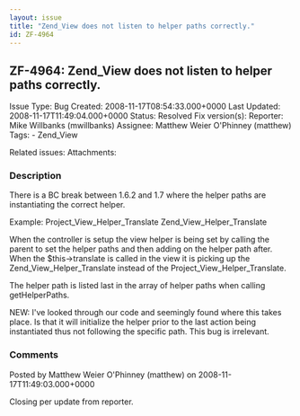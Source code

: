 ```yaml
---
layout: issue
title: "Zend_View does not listen to helper paths correctly."
id: ZF-4964
---
```


ZF-4964: Zend\_View does not listen to helper paths correctly.
--------------------------------------------------------------

 Issue Type: Bug Created: 2008-11-17T08:54:33.000+0000 Last Updated: 2008-11-17T11:49:04.000+0000 Status: Resolved Fix version(s): 
 Reporter:  Mike Willbanks (mwillbanks)  Assignee:  Matthew Weier O'Phinney (matthew)  Tags: - Zend\_View
 
 Related issues: 
 Attachments: 
### Description

There is a BC break between 1.6.2 and 1.7 where the helper paths are instantiating the correct helper.

Example: Project\_View\_Helper\_Translate Zend\_View\_Helper\_Translate

When the controller is setup the view helper is being set by calling the parent to set the helper paths and then adding on the helper path after. When the $this->translate is called in the view it is picking up the Zend\_View\_Helper\_Translate instead of the Project\_View\_Helper\_Translate.

The helper path is listed last in the array of helper paths when calling getHelperPaths.

NEW: I've looked through our code and seemingly found where this takes place. Is that it will initialize the helper prior to the last action being instantiated thus not following the specific path. This bug is irrelevant.

 

 

### Comments

Posted by Matthew Weier O'Phinney (matthew) on 2008-11-17T11:49:03.000+0000

Closing per update from reporter.

 

 